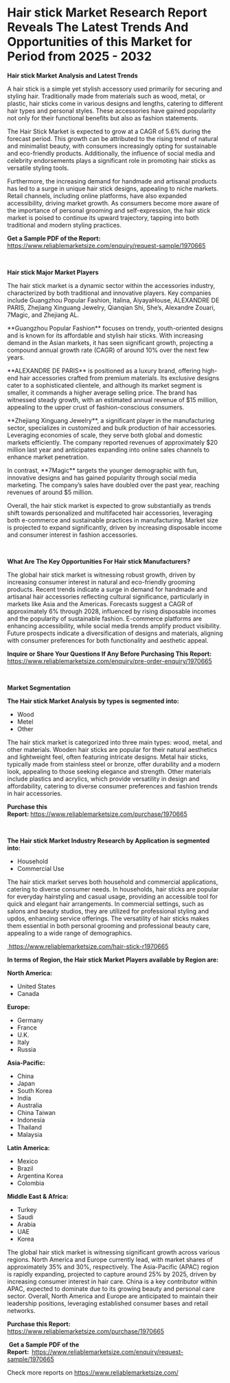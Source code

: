 <p><h1>Hair stick Market Research Report Reveals The Latest Trends And Opportunities of this Market for Period from 2025 - 2032</h1></p><p><strong>Hair stick Market Analysis and Latest Trends</strong></p>
<p><p>A hair stick is a simple yet stylish accessory used primarily for securing and styling hair. Traditionally made from materials such as wood, metal, or plastic, hair sticks come in various designs and lengths, catering to different hair types and personal styles. These accessories have gained popularity not only for their functional benefits but also as fashion statements.</p><p>The Hair Stick Market is expected to grow at a CAGR of 5.6% during the forecast period. This growth can be attributed to the rising trend of natural and minimalist beauty, with consumers increasingly opting for sustainable and eco-friendly products. Additionally, the influence of social media and celebrity endorsements plays a significant role in promoting hair sticks as versatile styling tools.</p><p>Furthermore, the increasing demand for handmade and artisanal products has led to a surge in unique hair stick designs, appealing to niche markets. Retail channels, including online platforms, have also expanded accessibility, driving market growth. As consumers become more aware of the importance of personal grooming and self-expression, the hair stick market is poised to continue its upward trajectory, tapping into both traditional and modern styling practices.</p></p>
<p><strong>Get a Sample PDF of the Report:&nbsp;</strong> <a href="https://www.reliablemarketsize.com/enquiry/request-sample/1970665?utm_campaign=1845&utm_medium=2&utm_source=Github&utm_content=ia&utm_term=06022025&utm_id=hair-stick">https://www.reliablemarketsize.com/enquiry/request-sample/1970665</a></p>
<p>&nbsp;</p>
<p><strong>Hair stick Major Market Players</strong></p>
<p><p>The hair stick market is a dynamic sector within the accessories industry, characterized by both traditional and innovative players. Key companies include Guangzhou Popular Fashion, Italina, AiyayaHouse, ALEXANDRE DE PARIS, Zhejiang Xinguang Jewelry, Qianqian Shi, She’s, Alexandre Zouari, 7Magic, and Zhejiang AL. </p><p>**Guangzhou Popular Fashion** focuses on trendy, youth-oriented designs and is known for its affordable and stylish hair sticks. With increasing demand in the Asian markets, it has seen significant growth, projecting a compound annual growth rate (CAGR) of around 10% over the next few years.</p><p>**ALEXANDRE DE PARIS** is positioned as a luxury brand, offering high-end hair accessories crafted from premium materials. Its exclusive designs cater to a sophisticated clientele, and although its market segment is smaller, it commands a higher average selling price. The brand has witnessed steady growth, with an estimated annual revenue of $15 million, appealing to the upper crust of fashion-conscious consumers.</p><p>**Zhejiang Xinguang Jewelry**, a significant player in the manufacturing sector, specializes in customized and bulk production of hair accessories. Leveraging economies of scale, they serve both global and domestic markets efficiently. The company reported revenues of approximately $20 million last year and anticipates expanding into online sales channels to enhance market penetration.</p><p>In contrast, **7Magic** targets the younger demographic with fun, innovative designs and has gained popularity through social media marketing. The company’s sales have doubled over the past year, reaching revenues of around $5 million.</p><p>Overall, the hair stick market is expected to grow substantially as trends shift towards personalized and multifaceted hair accessories, leveraging both e-commerce and sustainable practices in manufacturing. Market size is projected to expand significantly, driven by increasing disposable income and consumer interest in fashion accessories.</p></p>
<p>&nbsp;</p>
<p><strong>What Are The Key Opportunities For Hair stick Manufacturers?</strong></p>
<p><p>The global hair stick market is witnessing robust growth, driven by increasing consumer interest in natural and eco-friendly grooming products. Recent trends indicate a surge in demand for handmade and artisanal hair accessories reflecting cultural significance, particularly in markets like Asia and the Americas. Forecasts suggest a CAGR of approximately 6% through 2028, influenced by rising disposable incomes and the popularity of sustainable fashion. E-commerce platforms are enhancing accessibility, while social media trends amplify product visibility. Future prospects indicate a diversification of designs and materials, aligning with consumer preferences for both functionality and aesthetic appeal.</p></p>
<p><strong>Inquire or Share Your Questions If Any Before Purchasing This Report:</strong> <a href="https://www.reliablemarketsize.com/enquiry/pre-order-enquiry/1970665?utm_campaign=1845&utm_medium=2&utm_source=Github&utm_content=ia&utm_term=06022025&utm_id=hair-stick">https://www.reliablemarketsize.com/enquiry/pre-order-enquiry/1970665</a></p>
<p>&nbsp;</p>
<p><strong>Market Segmentation</strong></p>
<p><strong>The Hair stick Market Analysis by types is segmented into:</strong></p>
<p><ul><li>Wood</li><li>Metel</li><li>Other</li></ul></p>
<p><p>The hair stick market is categorized into three main types: wood, metal, and other materials. Wooden hair sticks are popular for their natural aesthetics and lightweight feel, often featuring intricate designs. Metal hair sticks, typically made from stainless steel or bronze, offer durability and a modern look, appealing to those seeking elegance and strength. Other materials include plastics and acrylics, which provide versatility in design and affordability, catering to diverse consumer preferences and fashion trends in hair accessories.</p></p>
<p><strong>Purchase this Report:&nbsp;</strong><a href="https://www.reliablemarketsize.com/purchase/1970665?utm_campaign=1845&utm_medium=2&utm_source=Github&utm_content=ia&utm_term=06022025&utm_id=hair-stick">https://www.reliablemarketsize.com/purchase/1970665</a></p>
<p>&nbsp;</p>
<p><strong>The Hair stick Market Industry Research by Application is segmented into:</strong></p>
<p><ul><li>Household</li><li>Commercial Use</li></ul></p>
<p><p>The hair stick market serves both household and commercial applications, catering to diverse consumer needs. In households, hair sticks are popular for everyday hairstyling and casual usage, providing an accessible tool for quick and elegant hair arrangements. In commercial settings, such as salons and beauty studios, they are utilized for professional styling and updos, enhancing service offerings. The versatility of hair sticks makes them essential in both personal grooming and professional beauty care, appealing to a wide range of demographics.</p></p>
<p><a href="https://www.reliablemarketsize.com/hair-stick-r1970665?utm_campaign=1845&utm_medium=2&utm_source=Github&utm_content=ia&utm_term=06022025&utm_id=hair-stick">&nbsp;https://www.reliablemarketsize.com/hair-stick-r1970665</a></p>
<p><strong>In terms of Region, the Hair stick Market Players available by Region are:</strong></p>
<p>
    <p> <strong> North America: </strong>
        <ul>
            <li>United States</li>
            <li>Canada</li>
        </ul>
        </p> 
    <p> <strong> Europe: </strong>
        <ul>
            <li>Germany</li>
            <li>France</li>
            <li>U.K.</li>
            <li>Italy</li>
            <li>Russia</li>
        </ul>
        </p> 
    <p> <strong> Asia-Pacific: </strong>
        <ul>
            <li>China</li>
            <li>Japan</li>
            <li>South Korea</li>
            <li>India</li>
            <li>Australia</li>
            <li>China Taiwan</li>
            <li>Indonesia</li>
            <li>Thailand</li>
            <li>Malaysia</li>
        </ul>
        </p> 
    <p> <strong> Latin America: </strong>
        <ul>
            <li>Mexico</li>
            <li>Brazil</li>
            <li>Argentina Korea</li>
            <li>Colombia</li>
        </ul>
        </p> 
    <p> <strong> Middle East & Africa: </strong>
        <ul>
            <li>Turkey</li>
            <li>Saudi</li>
            <li>Arabia</li>
            <li>UAE</li>
            <li>Korea</li>
        </ul>
    </p>
    </p>
<p><p>The global hair stick market is witnessing significant growth across various regions. North America and Europe currently lead, with market shares of approximately 35% and 30%, respectively. The Asia-Pacific (APAC) region is rapidly expanding, projected to capture around 25% by 2025, driven by increasing consumer interest in hair care. China is a key contributor within APAC, expected to dominate due to its growing beauty and personal care sector. Overall, North America and Europe are anticipated to maintain their leadership positions, leveraging established consumer bases and retail networks.</p></p>
<p><strong>Purchase this Report: </strong><a href="https://www.reliablemarketsize.com/purchase/1970665?utm_campaign=1845&utm_medium=2&utm_source=Github&utm_content=ia&utm_term=06022025&utm_id=hair-stick">https://www.reliablemarketsize.com/purchase/1970665</a></p>
<p>&nbsp;<strong>Get a Sample PDF of the Report:&nbsp;&nbsp;</strong><a href="https://www.reliablemarketsize.com/enquiry/request-sample/1970665?utm_campaign=1845&utm_medium=2&utm_source=Github&utm_content=ia&utm_term=06022025&utm_id=hair-stick">https://www.reliablemarketsize.com/enquiry/request-sample/1970665</a></p>
<p><strong></strong></p>
<p>Check more reports on <a href="https://www.reliablemarketsize.com/?utm_campaign=1845&utm_medium=2&utm_source=Github&utm_content=ia&utm_term=06022025&utm_id=hair-stick">https://www.reliablemarketsize.com/</a></p>